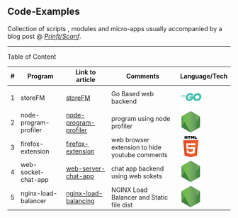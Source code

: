 ## Code-Examples


Collection of scripts , modules and micro-apps usually accompanied by a blog post @ *[Prinft/Scanf](https://printf-scanf.pages.dev/)*.

---
Table of Content 

|# | Program | Link to article |  Comments| Language/Tech 
|---| ----- | --------- | -------- |-------- |
|1|storeFM | [storeFM](https://printf-scanf.pages.dev/posts/store-fm-1/)| Go Based web backend | ![go](/assets/go.png) |
|2|node-program-profiler | [node-program-profiler](https://printf-scanf.pages.dev/posts/node-js-profiling/)| program using node profiler|![node](/assets/node.png) |
|3|firefox-extension | [firefox-extension](https://printf-scanf.pages.dev/posts/browser-extension/)| web browser extension to hide youtube comments |![node](/assets/html.png) |
|4|web-socket-chat-app| [web-server-chat-app](https://printf-scanf.pages.dev/posts/web-socket-chat-server/)| chat app backend using web sokets |![node](/assets/node.png) |
|5|nginx-load-balancer| [nginx-load-balancing](https://printf-scanf.pages.dev/posts/nginx-load-balancing/)| NGINX Load Balancer and Static file dist |![node](/assets/node.png)|
